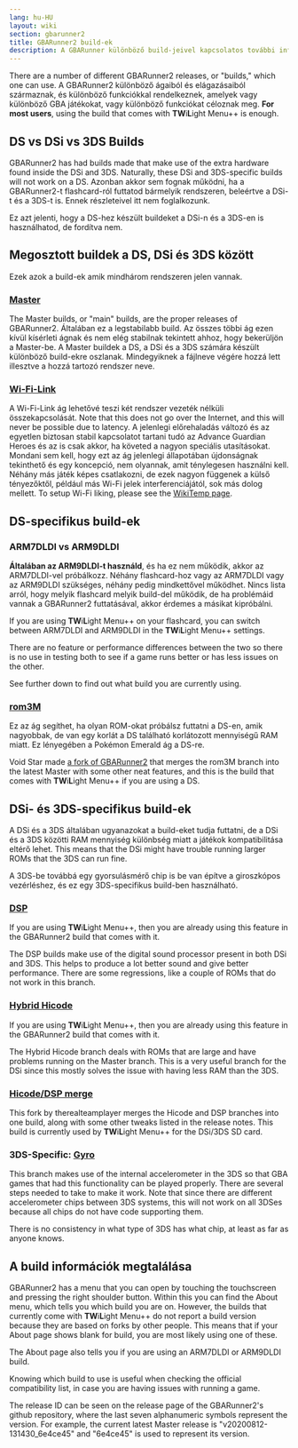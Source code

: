 ```yaml
---
lang: hu-HU
layout: wiki
section: gbarunner2
title: GBARunner2 build-ek
description: A GBARunner különböző build-jeivel kapcsolatos további információk és használatuk
---
```



There are a number of different GBARunner2 releases, or "builds," which one can use. A GBARunner2 különböző ágaiból és elágazásaiból származnak, és különböző funkciókkal rendelkeznek, amelyek vagy különböző GBA játékokat, vagy különböző funkciókat céloznak meg. **For most users**, using the build that comes with **TW**i**L**ight Menu++ is enough.

## DS vs DSi vs 3DS Builds

GBARunner2 has had builds made that make use of the extra hardware found inside the DSi and 3DS. Naturally, these DSi and 3DS-specific builds will not work on a DS. Azonban akkor sem fognak működni, ha a GBARunner2-t flashcard-ról futtatod bármelyik rendszeren, beleértve a DSi-t és a 3DS-t is. Ennek részleteivel itt nem foglalkozunk.

Ez azt jelenti, hogy a DS-hez készült buildeket a DSi-n és a 3DS-en is használhatod, de fordítva nem.

## Megosztott buildek a DS, DSi és 3DS között

Ezek azok a build-ek amik mindhárom rendszeren jelen vannak.

### [Master](https://github.com/Gericom/GBARunner2/releases)

The Master builds, or "main" builds, are the proper releases of GBARunner2. Általában ez a legstabilabb build. Az összes többi ág ezen kívül kísérleti ágnak és nem elég stabilnak tekintett ahhoz, hogy bekerüljön a Master-be. A Master buildek a DS, a DSi és a 3DS számára készült különböző build-ekre oszlanak. Mindegyiknek a fájlneve végére hozzá lett illesztve a hozzá tartozó rendszer neve.

### [Wi-Fi-Link](https://github.com/Gericom/GBARunner2/releases/tag/v20200217-194452_0b8bbe3)

A Wi-Fi-Link ág lehetővé teszi két rendszer vezeték nélküli összekapcsolását. Note that this does not go over the Internet, and this will never be possible due to latency. A jelenlegi előrehaladás változó és az egyetlen biztosan stabil kapcsolatot tartani tudó az Advance Guardian Heroes és az is csak akkor, ha követed a nagyon speciális utasításokat. Mondani sem kell, hogy ezt az ág jelenlegi állapotában újdonságnak tekinthető és egy koncepció, nem olyannak, amit ténylegesen használni kell. Néhány más játék képes csatlakozni, de ezek nagyon függenek a külső tényezőktől, például más Wi-Fi jelek interferenciájától, sok más dolog mellett. To setup Wi-Fi liking, please see the [WikiTemp page](https://wiki.gbatemp.net/wiki/GBARunner2/Link).

## DS-specifikus build-ek

### ARM7DLDI vs ARM9DLDI

**Általában az ARM9DLDI-t használd**, és ha ez nem működik, akkor az ARM7DLDI-vel próbálkozz. Néhány flashcard-hoz vagy az ARM7DLDI vagy az ARM9DLDI szükséges, néhány pedig mindkettővel működhet. Nincs lista arról, hogy melyik flashcard melyik build-del működik, de ha problémáid vannak a GBARunner2 futtatásával, akkor érdemes a másikat kipróbálni.

If you are using **TW**i**L**ight Menu++ on your flashcard, you can switch between ARM7DLDI and ARM9DLDI in the **TW**i**L**ight Menu++ settings.

There are no feature or performance differences between the two so there is no use in testing both to see if a game runs better or has less issues on the other.

See further down to find out what build you are currently using.

### [rom3M](https://github.com/Gericom/GBARunner2/releases/tag/v20190911-201047_371815e)

Ez az ág segíthet, ha olyan ROM-okat próbálsz futtatni a DS-en, amik nagyobbak, de van egy korlát a DS található korlátozott mennyiségű RAM miatt. Ez lényegében a Pokémon Emerald ág a DS-re.

Void Star made [a fork of GBARunner2](https://github.com/unresolvedsymbol/GBARunner2-DSL-Enhanced/releases) that merges the rom3M branch into the latest Master with some other neat features, and this is the build that comes with **TW**i**L**ight Menu++ if you are using a DS.

## DSi- és 3DS-specifikus build-ek

A DSi és a 3DS általában ugyanazokat a build-eket tudja futtatni, de a DSi és a 3DS közötti RAM mennyiség különbség miatt a játékok kompatibilitása eltérő lehet. This means that the DSi might have trouble running larger ROMs that the 3DS can run fine.

A 3DS-be továbbá egy gyorsulásmérő chip is be van építve a giroszkópos vezérléshez, és ez egy 3DS-specifikus build-ben használható.

### [DSP](https://github.com/Gericom/GBARunner2/releases/tag/v20200809-113646_551ae99_dsp-audio)

If you are using **TW**i**L**ight Menu++, then you are already using this feature in the GBARunner2 build that comes with it.

The DSP builds make use of the digital sound processor present in both DSi and 3DS. This helps to produce a lot better sound and give better performance. There are some regressions, like a couple of ROMs that do not work in this branch.

### [Hybrid Hicode](https://github.com/Gericom/GBARunner2/releases/tag/v20200812-130512_d5dc8d8)

If you are using **TW**i**L**ight Menu++, then you are already using this feature in the GBARunner2 build that comes with it.

The Hybrid Hicode branch deals with ROMs that are large and have problems running on the Master branch. This is a very useful branch for the DSi since this mostly solves the issue with having less RAM than the 3DS.

### [Hicode/DSP merge](https://github.com/therealteamplayer/GBARunner2/releases/tag/v20210911-merges-and-tweaks)

This fork by therealteamplayer merges the Hicode and DSP branches into one build, along with some other tweaks listed in the release notes. This build is currently used by **TW**i**L**ight Menu++ for the DSi/3DS SD card.

### 3DS-Specific: [Gyro](https://github.com/Gericom/GBARunner2/releases/tag/v20191228-021638_ee7f6a0)

This branch makes use of the internal accelerometer in the 3DS so that GBA games that had this functionality can be played properly. There are several steps needed to take to make it work. Note that since there are different accelerometer chips between 3DS systems, this will not work on all 3DSes because all chips do not have code supporting them.

There is no consistency in what type of 3DS has what chip, at least as far as anyone knows.

## A build információk megtalálása

GBARunner2 has a menu that you can open by touching the touchscreen and pressing the right shoulder button. Within this you can find the About menu, which tells you which build you are on. However, the builds that currently come with **TW**i**L**ight Menu++ do not report a build version because they are based on forks by other people. This means that if your About page shows blank for build, you are most likely using one of these.

The About page also tells you if you are using an ARM7DLDI or ARM9DLDI build.

Knowing which build to use is useful when checking the official compatibility list, in case you are having issues with running a game.

The release ID can be seen on the release page of the GBARunner2's github repository, where the last seven alphanumeric symbols represent the version. For example, the current latest Master release is "v20200812-131430_6e4ce45" and "6e4ce45" is used to represent its version.
